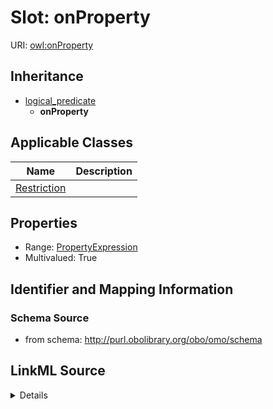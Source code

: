 # Slot: onProperty

URI: [owl:onProperty](http://www.w3.org/2002/07/owl#onProperty)




## Inheritance

* [logical_predicate](logical_predicate.md)
    * **onProperty**





## Applicable Classes

| Name | Description |
| --- | --- |
[Restriction](Restriction.md) | 






## Properties

* Range: [PropertyExpression](PropertyExpression.md)
* Multivalued: True








## Identifier and Mapping Information







### Schema Source


* from schema: http://purl.obolibrary.org/obo/omo/schema




## LinkML Source

<details>
```yaml
name: onProperty
from_schema: http://purl.obolibrary.org/obo/omo/schema
rank: 1000
is_a: logical_predicate
slot_uri: owl:onProperty
multivalued: true
alias: onProperty
domain_of:
- Restriction
range: PropertyExpression

```
</details>
